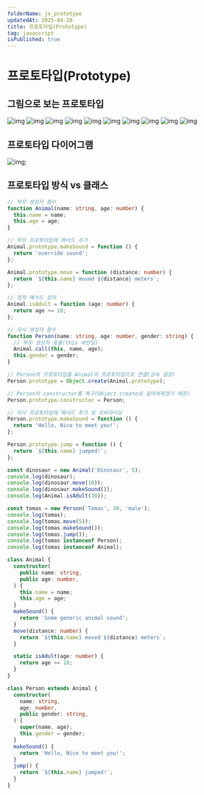 ```yaml
---
folderName: js_prototype
updatedAt: 2025-04-10
title: 프로토타입(Prototype)
tag: javascript
isPublished: true
---
```


# 프로토타입(Prototype)

## 그림으로 보는 프로토타입

![img](images/prototype_1.gif)
![img](images/prototype_2.png)
![img](images/prototype_3.gif)
![img](images/prototype_4.gif)
![img](images/prototype_5.gif)
![img](images/prototype_6.gif)
![img](images/prototype_7.gif)
![img](images/prototype_8.png)
![img](images/prototype_9.gif)
![img](images/prototype_10.gif)

## 프로토타입 다이어그램

![img](images/prototype_diagram.png);

## 프로토타입 방식 vs 클래스

```ts
// 부모 생성자 함수
function Animal(name: string, age: number) {
  this.name = name;
  this.age = age;
}

// 부모 프로토타입에 메서드 추가
Animal.prototype.makeSound = function () {
  return 'override sound';
};

Animal.prototype.move = function (distance: number) {
  return `${this.name} moved ${distance} meters`;
};

// 정적 메서드 정의
Animal.isAdult = function (age: number) {
  return age >= 18;
};

// 자식 생성자 함수
function Person(name: string, age: number, gender: string) {
  // 부모 생성자 호출(this 바인딩)
  Animal.call(this, name, age);
  this.gender = gender;
}

// Person의 프로토타입을 Animal의 프로토타입으로 연결(상속 설정)
Person.prototype = Object.create(Animal.prototype);

// Person의 constructor를 복구(Object.create로 덮어씌워졌기 때문)
Person.prototype.constructor = Person;

// 자식 프로토타입에 메서드 추가 및 오버라이딩
Person.prototype.makeSound = function () {
  return 'Hello, Nice to meet you!';
};

Person.prototype.jump = function () {
  return `${this.name} jumped!`;
};

const dinosaur = new Animal('Dinosaur', 5);
console.log(dinosaur);
console.log(dinosaur.move(10));
console.log(dinosaur.makeSound());
console.log(Animal.isAdult(30));

const tomas = new Person('Tomas', 30, 'male');
console.log(tomas);
console.log(tomas.move(5));
console.log(tomas.makeSound());
console.log(tomas.jump());
console.log(tomas instanceof Person);
console.log(tomas instanceof Animal);
```

```ts
class Animal {
  constructor(
    public name: string,
    public age: number,
  ) {
    this.name = name;
    this.age = age;
  }
  makeSound() {
    return 'Some generic animal sound';
  }
  move(distance: number) {
    return `${this.name} moved ${distance} meters`;
  }

  static isAdult(age: number) {
    return age >= 18;
  }
}

class Person extends Animal {
  constructor(
    name: string,
    age: number,
    public gender: string,
  ) {
    super(name, age);
    this.gender = gender;
  }
  makeSound() {
    return 'Hello, Nice to meet you!';
  }
  jump() {
    return `${this.name} jumped!`;
  }
}
```
